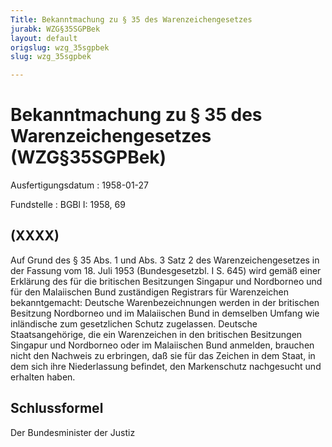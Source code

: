 ```yaml
---
Title: Bekanntmachung zu § 35 des Warenzeichengesetzes
jurabk: WZG§35SGPBek
layout: default
origslug: wzg_35sgpbek
slug: wzg_35sgpbek

---
```


# Bekanntmachung zu § 35 des Warenzeichengesetzes (WZG§35SGPBek)

Ausfertigungsdatum
:   1958-01-27

Fundstelle
:   BGBl I: 1958, 69



## (XXXX)

Auf Grund des § 35 Abs. 1 und Abs. 3 Satz 2 des Warenzeichengesetzes in der Fassung vom 18. Juli 1953 (Bundesgesetzbl. I S. 645) wird gemäß einer Erklärung des für die britischen Besitzungen Singapur und Nordborneo und für den Malaiischen Bund zuständigen Registrars für Warenzeichen bekanntgemacht:
Deutsche Warenbezeichnungen werden in der britischen Besitzung Nordborneo und im Malaiischen Bund in demselben Umfang wie inländische zum gesetzlichen Schutz zugelassen.
Deutsche Staatsangehörige, die ein Warenzeichen in den britischen Besitzungen Singapur und Nordborneo oder im Malaiischen Bund anmelden, brauchen nicht den Nachweis zu erbringen, daß sie für das Zeichen in dem Staat, in dem sich ihre Niederlassung befindet, den Markenschutz nachgesucht und erhalten haben.


## Schlussformel

Der Bundesminister der Justiz

